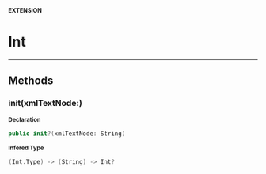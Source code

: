 <sub>**EXTENSION**</sub>
# Int

--------------------



## Methods
### init(xmlTextNode:)

<sub>**Declaration**</sub>
```swift
public init?(xmlTextNode: String)
```

<sub>**Infered Type**</sub>
```swift
(Int.Type) -> (String) -> Int?
```



